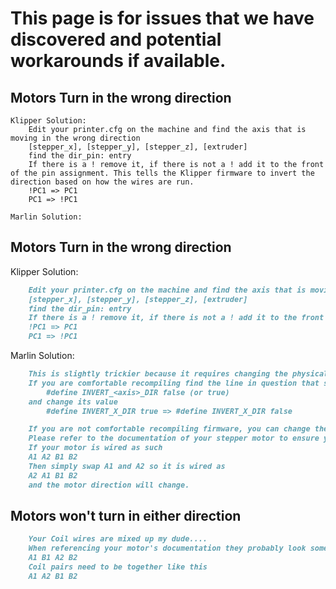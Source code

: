 ﻿# This page is for issues that we have discovered and potential workarounds if available. 

## Motors Turn in the wrong direction
    Klipper Solution: 
        Edit your printer.cfg on the machine and find the axis that is moving in the wrong direction 
        [stepper_x], [stepper_y], [stepper_z], [extruder]
        find the dir_pin: entry 
        If there is a ! remove it, if there is not a ! add it to the front of the pin assignment. This tells the Klipper firmware to invert the direction based on how the wires are run.
        !PC1 => PC1
        PC1 => !PC1  

    Marlin Solution: 

## Motors Turn in the wrong direction

Klipper Solution:

```markdown
    Edit your printer.cfg on the machine and find the axis that is moving in the wrong direction 
    [stepper_x], [stepper_y], [stepper_z], [extruder]
    find the dir_pin: entry 
    If there is a ! remove it, if there is not a ! add it to the front of the pin assignment. This tells the Klipper firmware to invert the direction based on how the wires are run.
    !PC1 => PC1
    PC1 => !PC1  
```

Marlin Solution:

```markdown
    This is slightly trickier because it requires changing the physical pin order on your cable or recompiling the firmware
    If you are comfortable recompiling find the line in question that says
        #define INVERT_<axis>_DIR false (or true)
    and change its value
        #define INVERT_X_DIR true => #define INVERT_X_DIR false

    If you are not comfortable recompiling firmware, you can change the direction of your motor by changing it's wiring order. 
    Please refer to the documentation of your stepper motor to ensure you are performing this step correctly. 
    If your motor is wired as such
    A1 A2 B1 B2
    Then simply swap A1 and A2 so it is wired as
    A2 A1 B1 B2 
    and the motor direction will change.
```

## Motors won't turn in either direction

```markdown
    Your Coil wires are mixed up my dude.... 
    When referencing your motor's documentation they probably look something like this
    A1 B1 A2 B2
    Coil pairs need to be together like this
    A1 A2 B1 B2
```

